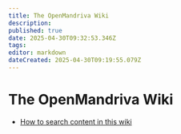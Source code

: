 ```yaml
---
title: The OpenMandriva Wiki
description: 
published: true
date: 2025-04-30T09:32:53.346Z
tags: 
editor: markdown
dateCreated: 2025-04-30T09:19:55.079Z
---
```


# The OpenMandriva Wiki

- [How to search content in this wiki](https://wiki.openmandriva.org/wiki/howto-search-wiki-content)